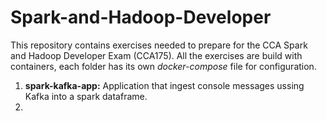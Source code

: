 # Spark-and-Hadoop-Developer
This repository contains exercises needed to prepare for the CCA Spark and Hadoop Developer Exam (CCA175). All the exercises are build with containers, each folder has its own *docker-compose* file for configuration. 

1. **spark-kafka-app:** Application that ingest console messages ussing Kafka into a spark dataframe.
2. 
